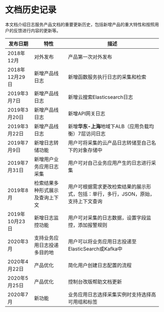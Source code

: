 # 文档历史记录

本文档介绍日志服务产品文档的重要更新历史，包括新增产品的重大特性和按照用户的反馈进行内容的更新等。

|发布日期|特性|描述|
|-|-|-|
|2018年12月|对外发布|产品第一次对外发布|
|2018年12月29日|新增产品线日志|新增函数服务执行日志的采集和检索|
|2019年3月7日|新增产品线日志|新增云搜索Elasticsearch日志|
|2019年3月20日|新增产品线日志|新增API网关日志|
|2019年3月22日|新增产品线日志|新增**华东-上海**地域下ALB（应用负载均衡）7层访问日志|
|2019年7月9日|新增日志转储功能|用户可将采集的云产品日志转储至自己名下的对象存储中|
|2019年7月31日|新增用户业务应用日志采集|用户可对自己业务应用产生的日志进行采集|
|2019年8月|检索结果多种形式展示及查询上下文|用户可根据需求更改检索结果的展示形式，包括：单行，多行，JSON，原始，支持上下文查询|
|2019年10月23日|新增日志监控功能|用户可对采集的日志数据，设置字段监控，添加报警规则|
|2020年3月|支持业务应用日志投递多目的地|用户可以将业务应用日志投递至ElasticSearch或Kafka中|
|2020年4月22日|产品优化|简化用户创建日志配置的流程|
|2020年5月25日|产品优化|控制台改版帮助文档更新|
|2020年7月|新功能|业务应用日志选择采集实例时支持选择高可用组和标签|
